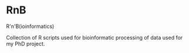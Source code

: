 # RnB
R'n'B(ioinformatics)

Collection of R scripts used for bioinformatic processing of data used for my PhD project.
